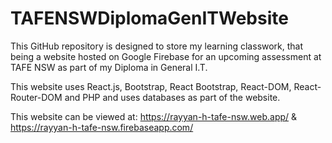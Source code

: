 # TAFENSWDiplomaGenITWebsite

This GitHub repository is designed to store my learning classwork, that being a website hosted on Google Firebase for an upcoming assessment at TAFE NSW as part of my Diploma in General I.T.

This website uses React.js, Bootstrap, React Bootstrap, React-DOM, React-Router-DOM and PHP and uses databases as part of the website. 

This website can be viewed at: https://rayyan-h-tafe-nsw.web.app/ & https://rayyan-h-tafe-nsw.firebaseapp.com/
